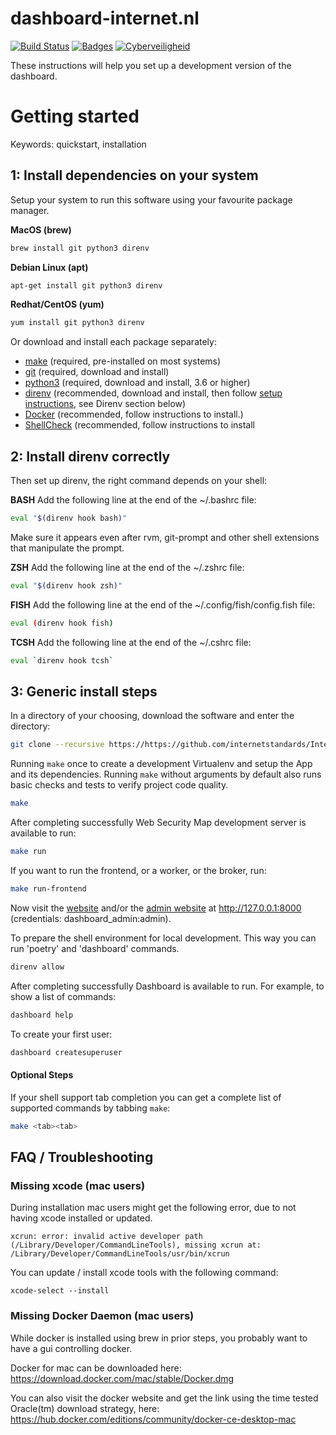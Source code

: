 # dashboard-internet.nl

[![Build Status](https://travis-ci.com/internetstandards/Internet.nl-dashboard.svg?branch=master)](https://travis-ci.com/internetstandards/Internet.nl-dashboard)
[![Badges](https://img.shields.io/badge/badges-3-yellowgreen.svg)](https://shields.io)
[![Cyberveiligheid](https://img.shields.io/badge/Cyberveiligheid-97%25-yellow.svg)](https://eurocyber.nl)

These instructions will help you set up a development version of the dashboard.

Getting started
===============
Keywords: quickstart, installation

## 1: Install dependencies on your system
Setup your system to run this software using your favourite package manager.

**MacOS (brew)**
```bash
brew install git python3 direnv
```

**Debian Linux (apt)**
```bash
apt-get install git python3 direnv
```

**Redhat/CentOS (yum)**
```bash
yum install git python3 direnv
```

Or download and install each package separately:

- [make](https://www.gnu.org/software/make/) (required, pre-installed on most systems)
- [git](https://git-scm.com/downloads) (required, download and install)
- [python3](https://www.python.org/downloads/) (required, download and install, 3.6 or higher)
- [direnv](https://direnv.net/) (recommended, download and install, then follow [setup instructions](https://direnv.net/), see Direnv section below)
- [Docker](https://docs.docker.com/engine/installation/) (recommended, follow instructions to install.)
- [ShellCheck](https://github.com/koalaman/shellcheck#installing) (recommended, follow instructions to install

## 2: Install direnv correctly
Then set up direnv, the right command depends on your shell:

**BASH**
Add the following line at the end of the ~/.bashrc file:
```bash
eval "$(direnv hook bash)"
```

Make sure it appears even after rvm, git-prompt and other shell extensions that manipulate the prompt.

**ZSH**
Add the following line at the end of the ~/.zshrc file:
```bash
eval "$(direnv hook zsh)"
```

**FISH**
Add the following line at the end of the ~/.config/fish/config.fish file:

```bash
eval (direnv hook fish)
```

**TCSH**
Add the following line at the end of the ~/.cshrc file:

```bash
eval `direnv hook tcsh`
```


## 3: Generic install steps

In a directory of your choosing, download the software and enter the directory:

```bash
git clone --recursive https://https://github.com/internetstandards/Internet.nl-dashboard && cd Internet.nl-dashboard/
```

Running `make` once to create a development Virtualenv and setup the App and its dependencies. Running `make` without arguments by default also runs basic checks and tests to verify project code quality.

```bash
make
```

After completing successfully Web Security Map development server is available to run:

```bash
make run
```

If you want to run the frontend, or a worker, or the broker, run:

```bash
make run-frontend
```

Now visit the [website](http://127.0.0.1:8000/) and/or the
[admin website](http://127.0.0.1:8000/admin/) at http://127.0.0.1:8000 (credentials: dashboard_admin:admin).


To prepare the shell environment for local development. This way you can run 'poetry' and 'dashboard' commands.

```bash
direnv allow
```

After completing successfully Dashboard is available to run. For example, to show a list of commands:

```bash
dashboard help
```

To create your first user:

```bash
dashboard createsuperuser
```


#### Optional Steps

If your shell support tab completion you can get a complete list of supported commands by tabbing `make`:

```bash
make <tab><tab>
```

## FAQ / Troubleshooting

### Missing xcode (mac users)
During installation mac users might get the following error, due to not having xcode installed or updated.

```
xcrun: error: invalid active developer path (/Library/Developer/CommandLineTools), missing xcrun at: /Library/Developer/CommandLineTools/usr/bin/xcrun
```

You can update / install xcode tools with the following command:

```
xcode-select --install
```

### Missing Docker Daemon (mac users)
While docker is installed using brew in prior steps, you probably want to have
a gui controlling docker.

Docker for mac can be downloaded here:
https://download.docker.com/mac/stable/Docker.dmg

You can also visit the docker website and get the link using the time tested Oracle(tm) download strategy, here:
https://hub.docker.com/editions/community/docker-ce-desktop-mac
